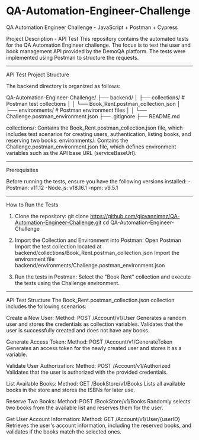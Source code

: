 # QA-Automation-Engineer-Challenge
QA Automation Engineer Challenge - JavaScript + Postman + Cypress

Project Description - API Test
This repository contains the automated tests for the QA Automation Engineer challenge. The focus is to test the user and book management API provided by the DemoQA platform. The tests were implemented using Postman to structure the requests.
____________________________________________________________

API Test Project Structure

The backend directory is organized as follows:

QA-Automation-Engineer-Challenge/
├── backend/
│   ├── collections/       # Postman test collections
│   │   └── Book_Rent.postman_collection.json
│   ├── environments/      # Postman environment files
│   │   └── Challenge.postman_environment.json
├── .gitignore
├── README.md

collections/: Contains the Book_Rent.postman_collection.json file, which includes test scenarios for creating users, authentication, listing books, and reserving two books.
environments/: Contains the Challenge.postman_environment.json file, which defines environment variables such as the API base URL (serviceBaseUrl).
____________________________________________________________

Prerequisites

Before running the tests, ensure you have the following versions installed:
-Postman: v11.12
-Node.js: v18.16.1
-npm: v9.5.1
____________________________________________________________

How to Run the Tests

1. Clone the repository:
git clone https://github.com/giovannimnz/QA-Automation-Engineer-Challenge.git
cd QA-Automation-Engineer-Challenge

2. Import the Collection and Environment into Postman:
Open Postman
Import the test collection located at backend/collections/Book_Rent.postman_collection.json
Import the environment file backend/environments/Challenge.postman_environment.json

3. Run the tests in Postman:
Select the "Book Rent" collection and execute the tests using the Challenge environment.
____________________________________________________________

API Test Structure
The Book_Rent.postman_collection.json collection includes the following scenarios:

Create a New User:
Method: POST /Account/v1/User
Generates a random user and stores the credentials as collection variables.
Validates that the user is successfully created and does not have any books.

Generate Access Token:
Method: POST /Account/v1/GenerateToken
Generates an access token for the newly created user and stores it as a variable.

Validate User Authorization:
Method: POST /Account/v1/Authorized
Validates that the user is authorized with the provided credentials.

List Available Books:
Method: GET /BookStore/v1/Books
Lists all available books in the store and stores the ISBNs for later use.

Reserve Two Books:
Method: POST /BookStore/v1/Books
Randomly selects two books from the available list and reserves them for the user.

Get User Account Information:
Method: GET /Account/v1/User/{userID}
Retrieves the user's account information, including the reserved books, and validates if the books match the selected ones.
